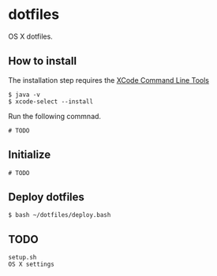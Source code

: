 # dotfiles
OS X dotfiles.

##  How to install
The installation step requires the [XCode Command Line Tools](https://developer.apple.com/downloads)

```
$ java -v
$ xcode-select --install
```

Run the following commnad.

```shell
# TODO
```

## Initialize

```shell
# TODO
```

## Deploy dotfiles

```shell
$ bash ~/dotfiles/deploy.bash
```

## TODO

```shell
setup.sh
OS X settings
```
